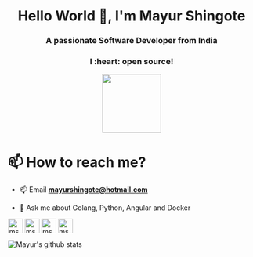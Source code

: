 <h1 align="center">Hello World 👋, I'm Mayur Shingote</h1>
<h3 align="center">A passionate Software Developer from India</h3>
<h3 align="center">I :heart: open source!</h3>


  

<p align="center">
  <img src="https://github.com/mshingote/mshingote/blob/master/assets/go.gif"  height="120" />
</p>


# 📫 How to reach me?

- 📫 Email **mayurshingote@hotmail.com**

- 💬 Ask me about Golang, Python, Angular and Docker

 <p float="centre">
<a href="https://twitter.com/mayur_shingote" target="blank"><img align="center" src="https://cdn.jsdelivr.net/npm/simple-icons@3.0.1/icons/twitter.svg" alt="mshingote" height="30" width="30" /></a>
<a href="https://www.linkedin.com/in/mshingote/" target="blank"><img align="center" src="https://cdn.jsdelivr.net/npm/simple-icons@3.0.1/icons/linkedin.svg" alt="mshingote" height="30" width="30" /></a>
<a href="https://fb.com/shingote.mayur" target="blank"><img align="center" src="https://cdn.jsdelivr.net/npm/simple-icons@3.0.1/icons/facebook.svg" alt="mshingote" height="30" width="30" /></a>
<a href="https://www.instagram.com/mayur.shingote/" target="blank"><img align="center" src="https://cdn.jsdelivr.net/npm/simple-icons@3.0.1/icons/instagram.svg" alt="mshingote" height="30" width="30" /></a>
</p>

![Mayur's github stats](https://github-readme-stats.vercel.app/api?username=mshingote&show_icons=true)


<!--
**mshingote/mshingote** is a ✨ _special_ ✨ repository because its `README.md` (this file) appears on your GitHub profile.

Here are some ideas to get you started:

- 🔭 I’m currently working on ...
- 🌱 I’m currently learning ...
- 👯 I’m looking to collaborate on ...
- 🤔 I’m looking for help with ...
- 💬 Ask me about ...
- 📫 How to reach me: ...
- 😄 Pronouns: ...
- ⚡ Fun fact: ...
-->
